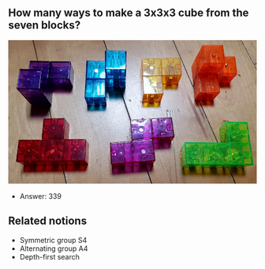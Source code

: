 ## How many ways to make a 3x3x3 cube from the seven blocks?

![Building blocks](202301011830.jpg)

* Answer: 339 

## Related notions
* Symmetric group S4
* Alternating group A4
* Depth-first search



